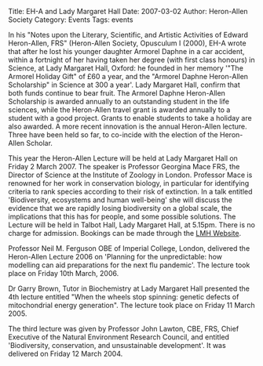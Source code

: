 Title: EH-A and Lady Margaret Hall
Date: 2007-03-02
Author: Heron-Allen Society
Category: Events
Tags: events

In his "Notes upon the Literary, Scientific, and Artistic Activities of Edward Heron-Allen, FRS" (Heron-Allen Society, Opusculum I (2000), EH-A wrote that after he lost his younger daughter Armorel Daphne in a car accident, within a fortnight of her having taken her degree (with first class honours) in Science, at Lady Margaret Hall, Oxford: he founded in her memory '"The Armorel Holiday Gift" of £60 a year, and the "Armorel Daphne Heron-Allen Scholarship" in Science at 300 a year'. Lady Margaret Hall, confirm that both funds continue to bear fruit. The Armorel Daphne Heron-Allen Scholarship is awarded annually to an outstanding student in the life sciences, while the Heron-Allen travel grant is awarded annually to a student with a good project. Grants to enable students to take a holiday are also awarded. A more recent innovation is the annual Heron-Allen lecture. Three have been held so far, to co-incide with the election of the Heron-Allen Scholar.

This year the Heron-Allen Lecture will be held at Lady Margaret Hall on Friday 2 March 2007. The speaker is Professor Georgina Mace FRS, the Director of Science at the Institute of Zoology in London. Professor Mace is renowned for her work in conservation biology, in particular for identifying criteria to rank species according to their risk of extinction. In a talk entitled 'Biodiversity, ecosystems and human well-being' she will discuss the evidence that we are rapidly losing biodiversity on a global scale, the implications that this has for people, and some possible solutions. The Lecture will be held in Talbot Hall, Lady Margaret Hall, at 5.15pm. There is no charge for admission. Bookings can be made through the [LMH Website](http://www.lmh.ox.ac.uk/Home.aspx).

Professor Neil M. Ferguson OBE of Imperial College, London, delivered the Heron-Allen Lecture 2006 on 'Planning for the unpredictable: how modelling can aid preparations for the next flu pandemic'. The lecture took place on Friday 10th March, 2006.

Dr Garry Brown, Tutor in Biochemistry at Lady Margaret Hall presented the 4th lecture entitled "When the wheels stop spinning: genetic defects of mitochondrial energy generation". The lecture took place on Friday 11 March 2005.

The third lecture was given by Professor John Lawton, CBE, FRS, Chief Executive of the Natural Environment Research Council, and entitled 'Biodiversity, conservation, and unsustainable development'. It was delivered on Friday 12 March 2004.
